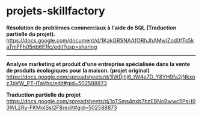 # projets-skillfactory

**Résolution de problèmes commerciaux à l'aide de SQL (Traduction partielle du projet).**
https://docs.google.com/document/d/1KakGRSNAAfORhJhAMwlZod0fTs5kaTmFFh05nb6E1fc/edit?usp=sharing

---
**Analyse marketing et produit d'une entreprise spécialisée dans la vente de produits écologiques pour la maison. (projet original)** <br>
https://docs.google.com/spreadsheets/d/1IWDjhj6_tW4e7D_Y8YH9fa2jNkxoz3bVW_PT-iTaVho/edit#gid=502588873

**Traduction partielle du projet** <br>
https://docs.google.com/spreadsheets/d/1oTSms4nxb7bzEBNoBwwc5PsH93WL2Ry-FKMoISsI2F8/edit#gid=502588873
